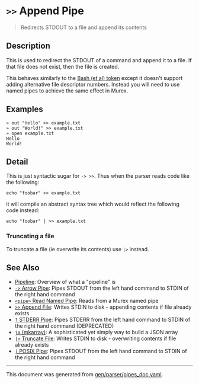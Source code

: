 # `>>` Append Pipe

> Redirects STDOUT to a file and append its contents

## Description

This is used to redirect the STDOUT of a command and append it to a file. If
that file does not exist, then the file is created.

This behaves similarly to the [Bash (et al) token](https://www.gnu.org/software/bash/manual/bash.html#Appending-Redirected-Output)
except it doesn't support adding alternative file descriptor numbers. Instead
you will need to use named pipes to achieve the same effect in Murex.

## Examples

```
» out "Hello" >> example.txt
» out "World!" >> example.txt
» open example.txt
Hello
World!
```

## Detail

This is just syntactic sugar for `-> >>`. Thus when the parser reads code like
the following:

```
echo "foobar" >> example.txt
```

it will compile an abstract syntax tree which would reflect the following code
instead:

```
echo "foobar" | >> example.txt
```

### Truncating a file

To truncate a file (ie overwrite its contents) use `|>` instead.

## See Also

* [Pipeline](../user-guide/pipeline.md):
  Overview of what a "pipeline" is
* [`->` Arrow Pipe](../parser/pipe-arrow.md):
  Pipes STDOUT from the left hand command to STDIN of the right hand command
* [`<pipe>` Read Named Pipe](../parser/namedpipe.md):
  Reads from a Murex named pipe
* [`>>` Append File](../parser/greater-than-greater-than.md):
  Writes STDIN to disk - appending contents if file already exists
* [`?` STDERR Pipe](../parser/pipe-err.md):
  Pipes STDERR from the left hand command to STDIN of the right hand command (DEPRECATED)
* [`ja` (mkarray)](../commands/ja.md):
  A sophisticated yet simply way to build a JSON array
* [`|>` Truncate File](../parser/greater-than.md):
  Writes STDIN to disk - overwriting contents if file already exists
* [`|` POSIX Pipe](../parser/pipe-posix.md):
  Pipes STDOUT from the left hand command to STDIN of the right hand command

<hr/>

This document was generated from [gen/parser/pipes_doc.yaml](https://github.com/lmorg/murex/blob/master/gen/parser/pipes_doc.yaml).